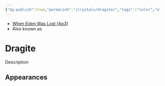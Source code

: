 ```yaml
---
{"dg-publish":true,"permalink":"/crystals/dragite/","tags":["color","attuned unattuned","crystal"]}
---
```


- [When Eden Was Lost (Ao3)](https://archiveofourown.org/works/19334440/chapters/45992584)
- Also known as 

# Dragite
Description

**Appearances**
- 